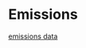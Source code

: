 # Emissions

[emissions data](https://raw.githubusercontent.com/NicJC/Emissions/main/global_emissions.csv)
